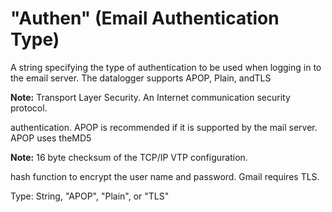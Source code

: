 # "Authen" (Email Authentication Type)

A string specifying the type of authentication to be used when logging in to the email server. The datalogger supports APOP, Plain, andTLS

**Note:** Transport Layer Security. An Internet communication security protocol.

authentication. APOP is recommended if it is supported by the mail server. APOP uses theMD5

**Note:** 16 byte checksum of the TCP/IP VTP configuration.

hash function to encrypt the user name and password. Gmail requires TLS.

Type: String, "APOP", "Plain", or "TLS"

